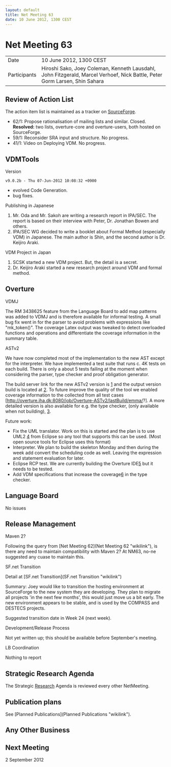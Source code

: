 ```yaml
---
layout: default
title: Net Meeting 63
date: 10 June 2012, 1300 CEST
---
```


<script src="https://code.jquery.com/jquery-1.11.1.min.js">
</script>
<script src="/javascripts/edit.js"></script>
<script>setEditButonNm();</script>

# Net Meeting 63

|||
|---|---|
| Date | 10 June 2012, 1300 CEST |
| Participants | Hiroshi Sako, Joey Coleman, Kenneth Lausdahl, John Fitzgerald, Marcel Verhoef, Nick Battle, Peter Gorm Larsen, Shin Sahara |

Review of Action List
---------------------

The action item list is maintained as a tracker on
[SourceForge](https://sourceforge.net/tracker/?func=browse&group_id=141350&atid=775371).

-   62/1: Propose rationalisation of mailing lists and similar. Closed.
    **Resolved:** two lists, overture-core and overture-users, both
    hosted on SourceForge.
-   59/1: Reconsider SRA input and structure. No progress.
-   41/1: Video on Deploying VDM. No progress.

VDMTools
--------

Version

`v9.0.2b - Thu 07-Jun-2012 10:08:32 +0900`

-   evolved Code Generation.
-   bug fixes.

Publishing in Japanese

1.  Mr. Oda and Mr. Sakoh are writing a research report in IPA/SEC. The
    report is based on their interview with Peter, Dr. Jonathan Bowen
    and others.
2.  IPA/SEC WG decided to write a booklet about Formal Method
    (especially VDM) in Japanese. The main author is Shin, and the
    second author is Dr. Keijiro Araki.

VDM Project in Japan

1.  SCSK started a new VDM project. But, the detail is a secret.
2.  Dr. Keijiro Araki started a new research project around VDM and
    formal method.

Overture
--------

VDMJ

The RM 3438625 feature from the Language Board to add map patterns was
added to VDMJ and is therefore available for informal testing. A small
bug fix went in for the parser to avoid problems with expressions like
"mk\_token()". The coverage Latex output was tweaked to detect
overloaded functions and operations and differentiate the coverage
information in the summary table.

ASTv2

We have now completed most of the implementation to the new AST except
for the interpreter. We have implemented a test suite that runs c. 4K
tests on each build. There is only a about 5 tests failing at the moment
when considering the parser, type checker and proof obligation
generator.

The build server link for the new ASTv2 version is
[1](http://overture.iha.dk:8080/job/Overture-ASTv2/) and the output
version build is located at
[2](http://build.overturetool.org/builds/overtureAst2/). To future
improve the quality of the tool we enabled coverage information to the
collected from all test cases
[<http://overture.iha.dk:8080/job/Overture-ASTv2/lastBuild/emma/>?]. A
more detailed version is also available for e.g. the type checker, (only
available when not building),
[3](http://overture.iha.dk:8080/job/Overture-ASTv2/ws/core/typechecker/target/site/emma/index.html).

Future work:

-   Fix the UML translator. Work on this is started and the plan is to
    use UML2 [4](http://www.eclipse.org/modeling/mdt/?project=uml2) from
    Eclipse so any tool that supports this can be used. (Most open
    source tools for Eclipse uses this format)
-   Interpreter. We plan to build the skeleton Monday and then during
    the week add convert the scheduling code as well. Leaving the
    expression and statement evaluation for later.
-   Eclipse RCP test. We are currently building the Overture
    IDE[5](http://build.overturetool.org/builds/overtureAst2/) but it
    needs to be tested.
-   Add VDM specifications that increase the
    coverage[6](http://overture.iha.dk:8080/job/Overture-ASTv2/ws/core/typechecker/target/site/emma/index.html)
    in the type checker.

Language Board
--------------

No issues

Release Management
------------------

Maven 2?

Following the query from [Net Meeting 62](Net Meeting 62 "wikilink"), is
there any need to maintain compatibility with Maven 2? At NM63, no-ne
suggested any cuase to maintain this.

SF.net Transition

Detail at [SF.net Transition](SF.net Transition "wikilink")

Summary: Joey would like to transition the hosting environment at
SourceForge to the new system they are developing. They plan to migrate
all projects 'in the next few months', this would just move us a bit
early. The new environment appears to be stable, and is used by the
COMPASS and DESTECS projects.

Suggested transition date in Week 24 (next week).

Development/Release Process

Not yet written up; this should be available before September's meeting.

LB Coordination

Nothing to report

Strategic Research Agenda
-------------------------

The Strategic [Research](Research "wikilink") Agenda is reviewed every
other NetMeeting.

Publication plans
-----------------

See [Planned Publications](Planned Publications "wikilink").

Any Other Business
------------------

Next Meeting
------------

2 September 2012

   <div id="edit_page_div"></div>